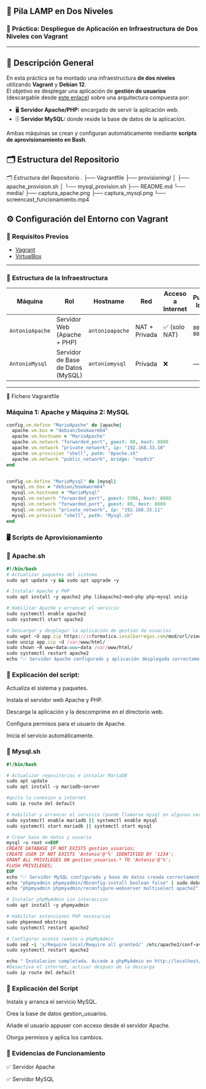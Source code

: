 ## 🧱 **Pila LAMP en Dos Niveles**
### 🚀 Práctica: Despliegue de Aplicación en Infraestructura de Dos Niveles con Vagrant

----

## 📘 **Descripción General**

En esta práctica se ha montado una infraestructura **de dos niveles** utilizando **Vagrant** y **Debian 12**.  
El objetivo es desplegar una aplicación de **gestión de usuarios** (descargable desde [este enlace](https://informatica.iesalbarregas.com/mod/url/view.php?id=4382)) sobre una arquitectura compuesta por:

- 🖥️ **Servidor Apache/PHP:** encargado de servir la aplicación web.  
- 🗄️ **Servidor MySQL:** donde reside la base de datos de la aplicación.

Ambas máquinas se crean y configuran automáticamente mediante **scripts de aprovisionamiento en Bash**.



## 🗂️ **Estructura del Repositorio**


🗂️ Estructura del Repositorio
.
├── Vagrantfile
├── provisioning/
│   ├── apache_provision.sh
│   └── mysql_provision.sh
├── README.md
└── media/
    ├── captura_apache.png
    ├── captura_mysql.png
    └── screencast_funcionamiento.mp4

## ⚙️ **Configuración del Entorno con Vagrant**

### 🔧 Requisitos Previos

- [Vagrant](https://developer.hashicorp.com/vagrant/downloads)  
- [VirtualBox](https://www.virtualbox.org/)  


---


### 🧩 **Estructura de la Infraestructura**

| Máquina          | Rol                               | Hostname        | Red             | Acceso a Internet | Puerto local |
|------------------|------------------------------------|-----------------|-----------------|------------------|---------------|
| `AntonioApache`  | Servidor Web (Apache + PHP)        | `antonioapache` | NAT + Privada   | ✅ (solo NAT)     | `8080 → 80`   |
| `AntonioMysql`   | Servidor de Base de Datos (MySQL)  | `antoniomysql`  | Privada         | ❌                | —             |

---

🧱 Fichero Vagrantfile
  ### Máquina 1: Apache y Máquina 2: MySQL
  ```ruby
config.vm.define "MarioApache" do |apache|
    apache.vm.box = "debian/bookworm64"
    apache.vm.hostname = "MarioApache"
    apache.vm.network "forwarded_port", guest: 80, host: 8080
    apache.vm.network "private_network", ip: "192.168.33.10"
    apache.vm.provision "shell", path: "Apache.sh"
    apache.vm.network "public_network", bridge: "enp0s3"
  end


  config.vm.define "MarioMysql" do |mysql|
    mysql.vm.box = "debian/bookworm64"
    mysql.vm.hostname = "MarioMysql"
    mysql.vm.network "forwarded_port", guest: 3306, host: 8088
    mysql.vm.network "forwarded_port", guest: 80, host: 8089
    mysql.vm.network "private_network", ip: "192.168.33.11"
    mysql.vm.provision "shell", path: "Mysql.sh"
  end

```

### 🖥️  Scripts de Aprovisionamiento

### 🔹 Apache.sh
 ```ruby
#!/bin/bash
# Actualizar paquetes del sistema
sudo apt update -y && sudo apt upgrade -y

# Instalar Apache y PHP
sudo apt install -y apache2 php libapache2-mod-php php-mysql unzip

# Habilitar Apache y arrancar el servicio
sudo systemctl enable apache2
sudo systemctl start apache2

# Descargar y desplegar la aplicación de gestión de usuarios
sudo wget -O app.zip https://informatica.iesalbarregas.com/mod/url/view.php?id=4382 
sudo unzip app.zip -d /var/www/html/
sudo chown -R www-data:www-data /var/www/html/
sudo systemctl restart apache2
echo "✅ Servidor Apache configurado y aplicación desplegada correctamente."
```

### 📘 Explicación del script:

Actualiza el sistema y paquetes.

Instala el servidor web Apache y PHP.

Descarga la aplicación y la descomprime en el directorio web.

Configura permisos para el usuario de Apache.

Inicia el servicio automáticamente.

### 🔹 Mysql.sh
 ```ruby
#!/bin/bash

# Actualizar repositorios e instalar MariaDB
sudo apt update
sudo apt install -y mariadb-server

#quita la conexion a internet
sudo ip route del default

# Habilitar y arrancar el servicio (puede llamarse mysql en algunas versiones)
sudo systemctl enable mariadb || systemctl enable mysql
sudo systemctl start mariadb || systemctl start mysql

# Crear base de datos y usuario
mysql -u root <<EOF
CREATE DATABASE IF NOT EXISTS gestion_usuarios;
CREATE USER IF NOT EXISTS 'Antonio'@'%' IDENTIFIED BY '1234';
GRANT ALL PRIVILEGES ON gestion_usuarios.* TO 'Antonio'@'%';
FLUSH PRIVILEGES;
EOF
echo "✅ Servidor MySQL configurado y base de datos creada correctamente."
echo "phpmyadmin phpmyadmin/dbconfig-install boolean false" | sudo debconf-set-selections
echo "phpmyadmin phpmyadmin/reconfigure-webserver multiselect apache2" | sudo debconf-set-selections

# Instalar phpMyAdmin sin interaccion
sudo apt install -y phpmyadmin

# Habilitar extensiones PHP necesarias
sudo phpenmod mbstring
sudo systemctl restart apache2

# Configurar acceso remoto a phpMyAdmin 
sudo sed -i 's/Require local/Require all granted/' /etc/apache2/conf-available/phpmyadmin.conf
sudo systemctl restart apache2

echo " Instalacion completada. Accede a phpMyAdmin en http://localhost/phpmyadmin "
#Desactiva el internet, activar despues de la descarga
sudo ip route del default

```
### 📘 Explicación del Script

Instala y arranca el servicio MySQL.

Crea la base de datos gestion_usuarios.

Añade el usuario appuser con acceso desde el servidor Apache.

Otorga permisos y aplica los cambios.

### 📸 Evidencias de Funcionamiento

✅ Servidor Apache

✅ Servidor MySQL

